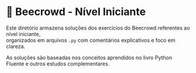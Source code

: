 # 🧪 Beecrowd - Nível Iniciante

Este diretório armazena soluções dos exercícios do Beecrowd referentes ao nível iniciante,  
organizados em arquivos `.py` com comentários explicativos e foco em clareza.

As soluções são baseadas nos conceitos aprendidos no livro Python Fluente e outros estudos complementares.